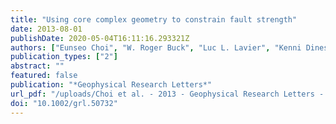 ```yaml
---
title: "Using core complex geometry to constrain fault strength"
date: 2013-08-01
publishDate: 2020-05-04T16:11:16.293321Z
authors: ["Eunseo Choi", "W. Roger Buck", "Luc L. Lavier", "Kenni Dinesen Petersen"]
publication_types: ["2"]
abstract: ""
featured: false
publication: "*Geophysical Research Letters*"
url_pdf: "/uploads/Choi et al. - 2013 - Geophysical Research Letters - Using core complex geometry to constrain fault strength(2).pdf"
doi: "10.1002/grl.50732"
---
```


